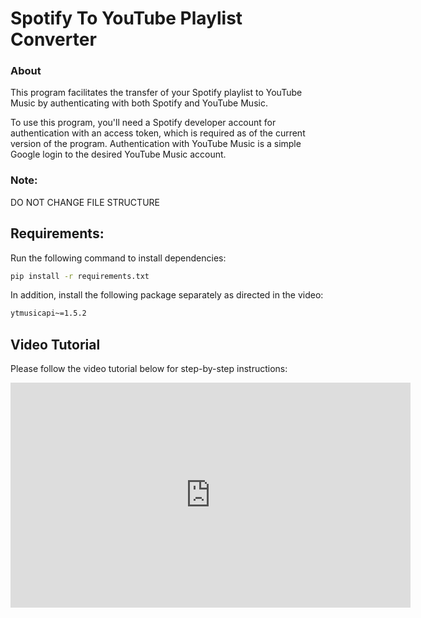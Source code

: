 # Spotify To YouTube Playlist Converter

### About

This program facilitates the transfer of your Spotify playlist to YouTube Music by authenticating with both Spotify and YouTube Music.

To use this program, you'll need a Spotify developer account for authentication with an access token, which is required as of the current version of the program. Authentication with YouTube Music is a simple Google login to the desired YouTube Music account.

### Note:

DO NOT CHANGE FILE STRUCTURE

## Requirements:

Run the following command to install dependencies:

```bash
pip install -r requirements.txt
```

In addition, install the following package separately as directed in the video:

```bash
ytmusicapi~=1.5.2
```

## Video Tutorial

Please follow the video tutorial below for step-by-step instructions:

<iframe title="vimeo-player" src="https://player.vimeo.com/video/919893537?h=58b382d07b" width="640" height="360" frameborder="0"    allowfullscreen></iframe>
